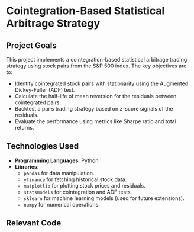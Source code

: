 # Cointegration-Based Statistical Arbitrage Strategy

## Project Goals
This project implements a cointegration-based statistical arbitrage trading strategy using stock pairs from the S&P 500 index. The key objectives are to:
- Identify cointegrated stock pairs with stationarity using the Augmented Dickey-Fuller (ADF) test.
- Calculate the half-life of mean reversion for the residuals between cointegrated pairs.
- Backtest a pairs trading strategy based on z-score signals of the residuals.
- Evaluate the performance using metrics like Sharpe ratio and total returns.

## Technologies Used
- **Programming Languages**: Python
- **Libraries**: 
  - `pandas` for data manipulation.
  - `yfinance` for fetching historical stock data.
  - `matplotlib` for plotting stock prices and residuals.
  - `statsmodels` for cointegration and ADF tests.
  - `sklearn` for machine learning models (used for future extensions).
  - `numpy` for numerical operations.

## Relevant Code